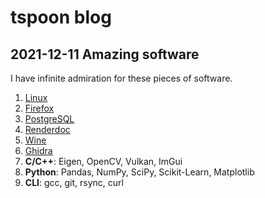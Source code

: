 # tspoon blog

## 2021-12-11 Amazing software
I have infinite admiration for these pieces of software.  
1. [Linux](https://github.com/torvalds/linux)
2. [Firefox](https://www.mozilla.org/en-US/firefox/)
3. [PostgreSQL](https://www.postgresql.org/)
4. [Renderdoc](https://renderdoc.org/)
5. [Wine](https://www.winehq.org/)
6. [Ghidra](https://github.com/NationalSecurityAgency/ghidra)
7. **C/C++**: Eigen, OpenCV, Vulkan, ImGui
8. **Python**: Pandas, NumPy, SciPy, Scikit-Learn, Matplotlib
9. **CLI**: gcc, git, rsync, curl
